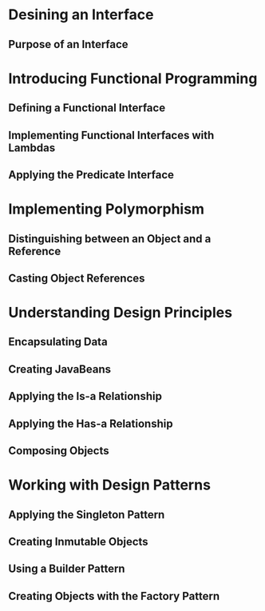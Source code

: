 # Desining an Interface
## Purpose of an Interface
# Introducing Functional Programming
## Defining a Functional Interface
## Implementing Functional Interfaces with Lambdas
## Applying the Predicate Interface
# Implementing Polymorphism
## Distinguishing between an Object and a Reference
## Casting Object References
# Understanding Design Principles
## Encapsulating Data
## Creating JavaBeans
## Applying the Is-a Relationship
## Applying the Has-a Relationship
## Composing Objects
# Working with Design Patterns
## Applying the Singleton Pattern
## Creating Inmutable Objects
## Using a Builder Pattern
## Creating Objects with the Factory Pattern
